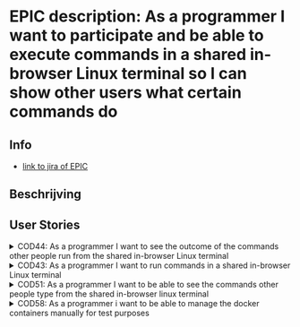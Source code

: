 # EPIC description: As a programmer I want to participate and be able to execute commands in a shared in-browser Linux terminal so I can show other users what certain commands do


## Info
* [link to jira of EPIC](https://codelaborative.atlassian.net/browse/COD-1)


## Beschrijving 
<!-- {beschrijving van {TYPE}}
> voorbeeld: As a programmer i want to be able to delete a file on the frontend.
> This should send a request with the projectId and {file Identifyer} to the backend after which the backend should look for the project with this id, 
> grab the latest version of the project out of the cache and delete the file if the project contains the {file Identifyer}. 
> Then an (succes) response shoud be returned -->


## User Stories
<details>
<summary>COD44: As a programmer I want to see the outcome of the commands other people run from the shared in-browser Linux terminal</summary>

* [User Story description](https://github.com/webbasedcode/documentation/blob/main/doc/user_stories/COD44.md)
* [Link to jira](https://codelaborative.atlassian.net/browse/COD-44)
</details>


<details>
<summary>COD43: As a programmer I want to run commands in a shared in-browser Linux terminal</summary>

* [User Story description](https://github.com/webbasedcode/documentation/blob/main/doc/user_stories/COD43.md)
* [Link to jira](https://codelaborative.atlassian.net/browse/COD-43)
</details>


<details>
<summary>COD51: As a programmer I want to be able to see the commands other people type from the shared in-browser linux terminal</summary>

* [User Story description](https://github.com/webbasedcode/documentation/blob/main/doc/user_stories/COD51.md)
* [Link to jira](https://codelaborative.atlassian.net/browse/COD-51)
</details>


<details>
<summary>COD58: As a programmer i want to be able to manage the docker containers manually for test purposes</summary>

* [User Story description](https://github.com/webbasedcode/documentation/blob/main/doc/user_stories/COD58.md)
* [Link to jira](https://codelaborative.atlassian.net/browse/COD-58)
</details>

